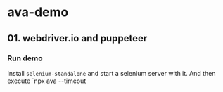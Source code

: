 # ava-demo

## 01. webdriver.io and puppeteer
### Run demo
Install `selenium-standalone` and start a selenium server with it. And then execute `npx ava --timeout

